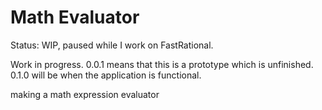 # Math Evaluator

Status: WIP, paused while I work on FastRational.

Work in progress. 0.0.1 means that this is a prototype which is unfinished. 0.1.0 will be when the application is functional.

making a math expression evaluator
